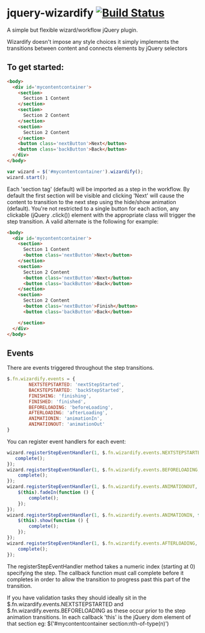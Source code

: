 # jquery-wizardify [![Build Status](https://travis-ci.org/tdjones/jquery-wizardify.svg?branch=master)](https://travis-ci.org/tdjones/jquery-wizardify)

A simple but flexible wizard/workflow jQuery plugin.

Wizardify doesn't impose any style choices it simply implements the transitions
between content and connects elements by jQuery selectors

## To get started:
```html
<body>
  <div id='mycontentcontainer'>
    <section>
      Section 1 Content
    </section>
    <section>
      Section 2 Content
    </section>
    <section>
      Section 2 Content
    </section>
    <button class='nextButton'>Next</button>
    <button class='backButton'>Back</button>
  </div>
</body>
```
```javascript
var wizard = $('#mycontentcontainer').wizardify();
wizard.start();
```
Each 'section tag' (default) will be imported as a step in the workflow. 
By default the first section will be visible and clicking 'Next' will cause the content to transition to the next step using the hide/show animation (default).
You're not restricted to a single button for each action, any clickable (jQuery .click()) element with the appropriate class will trigger the step transition. A valid alternate is the following for example:
```html
<body>
  <div id='mycontentcontainer'>
    <section>
      Section 1 Content
      <button class='nextButton'>Next</button>
    </section>
    <section>
      Section 2 Content
      <button class='nextButton'>Next</button>
      <button class='backButton'>Back</button>
    </section>
    <section>
      Section 2 Content
      <button class='nextButton'>Finish</button>
      <button class='backButton'>Back</button>

    </section>
  </div>
</body>
```

## Events

There are events triggered throughout the step transitions.
```javascript
$.fn.wizardify.events = {
        NEXTSTEPSTARTED: 'nextStepStarted',
        BACKSTEPSTARTED: 'backStepStarted',
        FINISHING: 'finishing',
        FINISHED: 'finished',
        BEFORELOADING: 'beforeLoading',
        AFTERLOADING: 'afterLoading',
        ANIMATIONIN: 'animationIn',
        ANIMATIONOUT: 'animationOut'
}
```

You can register event handlers for each event:
```javascript
wizard.registerStepEventHandler(1, $.fn.wizardify.events.NEXTSTEPSTARTED, function (event, complete) {
   complete();
});
wizard.registerStepEventHandler(1, $.fn.wizardify.events.BEFORELOADING, function (event, complete) {
    complete();
});
wizard.registerStepEventHandler(1, $.fn.wizardify.events.ANIMATIONOUT, function (event, complete) {
    $(this).fadeIn(function () {
        complete();
    });
});
wizard.registerStepEventHandler(1, $.fn.wizardify.events.ANIMATIONIN, function (event, complete) {
    $(this).show(function () {
        complete();
    });
});
wizard.registerStepEventHandler(1, $.fn.wizardify.events.AFTERLOADING, function (event, complete) {
    complete();
});
```

The registerStepEventHandler method takes a numeric index (starting at 0) specifying the step.
The callback function must call complete before it completes in order to allow the transition
to progress past this part of the transition.

If you have validation tasks they should ideally sit in the $.fn.wizardify.events.NEXTSTEPSTARTED and
$.fn.wizardify.events.BEFORELOADING as these occur prior to the step animation transitions.
In each callback 'this' is the jQuery dom element of that section eg: $('#mycontentcontainer section:nth-of-type(n)')


